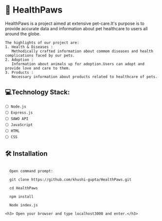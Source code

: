 ## <h1>🐾 HealthPaws</h1>
   HealthPaws is a project aimed at extensive pet-care.It's purpose is to provide accurate data and information about pet healthcare to users all around the globe.
    
    The highlights of our project are:
    1. Health & Diseases :
       Methodically crafted information about commom diseases and health complications faced by our pets.
    2. Adoption :
       Information about animals up for adoption.Users can adopt and provide love and care to them.
    3. Products :
       Necessary information about products related to healthcare of pets.
       
## <h2>:computer:Technology Stack:</h2>
    ⚪ Node.js 
    ⚪ Express.js 
    ⚪ SAWO API 
    ⚪ JavaScript 
    ⚪ HTML 
    ⚪ CSS 
  
## <h2>🛠️ Installation<h2>
   ```
     Open command prompt:
   ```
   ```
     git clone https://github.com/khushi-gupta/HealthPaws.git
   ```
   ```
     cd HealthPaws
   ```
   ```
     npm install
   ```
   ```
     Node index.js
   ```
    <h3> Open your browser and type localhost3000 and enter.</h3>
   
   
  
  
  

  
       
       
       
